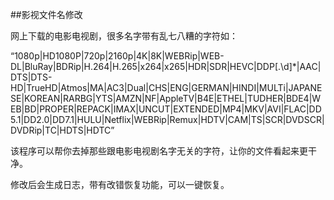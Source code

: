 ##影视文件名修改

网上下载的电影电视剧，很多名字带有乱七八糟的字符如：

“1080p|HD1080P|720p|2160p|4K|8K|WEBRip|WEB-DL|BluRay|BDRip|H\.264|H\.265|x264|x265|HDR|SDR|HEVC|DDP[\.\d]*|AAC|DTS|DTS-HD|TrueHD|Atmos|MA|AC3|Dual|CHS|ENG|GERMAN|HINDI|MULTi|JAPANESE|KOREAN|RARBG|YTS|AMZN|NF|AppleTV|B4E|ETHEL|TUDHER|BDE4|WEB|BD|PROPER|REPACK|IMAX|UNCUT|EXTENDED|MP4|MKV|AVI|FLAC|DD5\.1|DD2\.0|DD7\.1|HULU|Netflix|WEBRip|Remux|HDTV|CAM|TS|SCR|DVDSCR|DVDRip|TC|HDTS|HDTC”

该程序可以帮你去掉那些跟电影电视剧名字无关的字符，让你的文件看起来更干净。

修改后会生成日志，带有改错恢复功能，可以一键恢复。